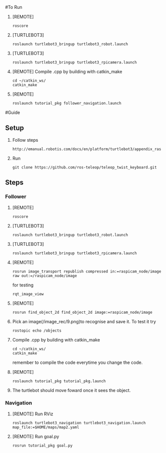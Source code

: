 #To Run
1. [REMOTE] 
    ```
    roscore
    ```
2. [TURTLEBOT3] 
    ```
    roslaunch turtlebot3_bringup turtlebot3_robot.launch
    ```
3. [TURTLEBOT3] 
    ```
    roslaunch turtlebot3_bringup turtlebot3_rpicamera.launch
    ```
4. [REMOTE]
    Compile .cpp by building with catkin_make
    ```
    cd ~/catkin_ws/
    catkin_make
    ```
5. [REMOTE]
    ```
    roslaunch tutorial_pkg follower_navigation.launch
    ```

#Guide
## Setup
1. Follow steps
    ```
    http://emanual.robotis.com/docs/en/platform/turtlebot3/appendix_raspi_cam/
    ```
2. Run
    ```
    git clone https://github.com/ros-teleop/teleop_twist_keyboard.git
    ```
## Steps
### Follower
1. [REMOTE] 
    ```
    roscore
    ```
2. [TURTLEBOT3] 
    ```
    roslaunch turtlebot3_bringup turtlebot3_robot.launch
    ```
3. [TURTLEBOT3] 
    ```
    roslaunch turtlebot3_bringup turtlebot3_rpicamera.launch
    ```
4. [REMOTE] 
    ```
    rosrun image_transport republish compressed in:=raspicam_node/image raw out:=/raspicam_node/image
    ```
    for testing 
    ```
    rqt_image_view
    ```
5. [REMOTE] 
    ```
    rosrun find_object_2d find_object_2d image:=raspicam_node/image
    ```
6. Pick an image(/image_rec/9.png)to recognise and save it. To test it try
    ```
    rostopic echo /objects
    ```
7. Compile .cpp by building with catkin_make
    ```
    cd ~/catkin_ws/
    catkin_make
    ```
    remember to compile the code everytime you change the code.

8. [REMOTE] 
    ```
    roslaunch tutorial_pkg tutorial_pkg.launch
    ```
9. The turtlebot should move foward once it sees the object.
### Navigation
1.  [REMOTE]
    Run RViz
    ```
    roslaunch turtlebot3_navigation turtlebot3_navigation.launch map_file:=$HOME/maps/map2.yaml
    ```
2.  [REMOTE]
    Run goal.py
    ```
    rosrun tutorial_pkg goal.py
    ```

